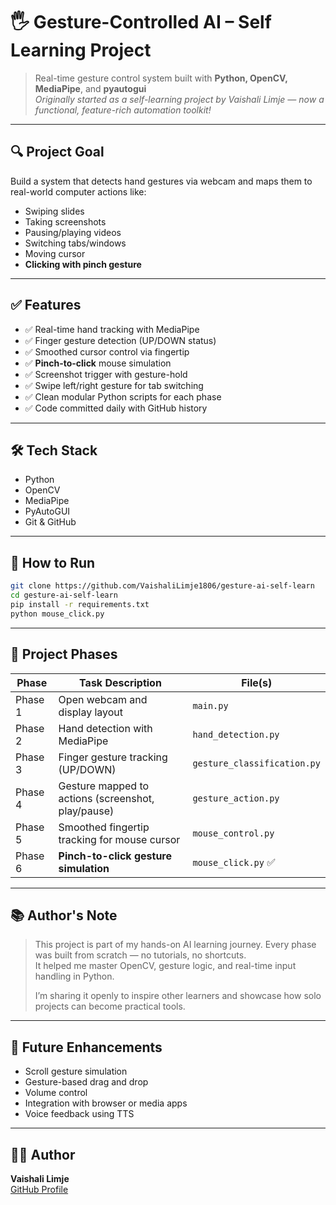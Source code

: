 # 🖐️ Gesture-Controlled AI – Self Learning Project

> Real-time gesture control system built with **Python, OpenCV, MediaPipe**, and **pyautogui**  
> _Originally started as a self-learning project by Vaishali Limje — now a functional, feature-rich automation toolkit!_

---

## 🔍 Project Goal

Build a system that detects hand gestures via webcam and maps them to real-world computer actions like:
- Swiping slides
- Taking screenshots
- Pausing/playing videos
- Switching tabs/windows
- Moving cursor
- **Clicking with pinch gesture**

---

## ✅ Features

- ✅ Real-time hand tracking with MediaPipe
- ✅ Finger gesture detection (UP/DOWN status)
- ✅ Smoothed cursor control via fingertip
- ✅ **Pinch-to-click** mouse simulation
- ✅ Screenshot trigger with gesture-hold
- ✅ Swipe left/right gesture for tab switching
- ✅ Clean modular Python scripts for each phase
- ✅ Code committed daily with GitHub history

---

## 🛠️ Tech Stack

- Python
- OpenCV
- MediaPipe
- PyAutoGUI
- Git & GitHub

---

## 🚀 How to Run

```bash
git clone https://github.com/VaishaliLimje1806/gesture-ai-self-learn
cd gesture-ai-self-learn
pip install -r requirements.txt
python mouse_click.py
```

---
## 📁 Project Phases

| Phase    | Task Description                                         | File(s)                    |
|----------|----------------------------------------------------------|----------------------------|
| Phase 1  | Open webcam and display layout                           | `main.py`                  |
| Phase 2  | Hand detection with MediaPipe                            | `hand_detection.py`        |
| Phase 3  | Finger gesture tracking (UP/DOWN)                        | `gesture_classification.py`|
| Phase 4  | Gesture mapped to actions (screenshot, play/pause)      | `gesture_action.py`        |
| Phase 5  | Smoothed fingertip tracking for mouse cursor            | `mouse_control.py`         |
| Phase 6  | **Pinch-to-click gesture simulation**                   | `mouse_click.py` ✅         |

---

## 📚 Author's Note

> This project is part of my hands-on AI learning journey. Every phase was built from scratch — no tutorials, no shortcuts.  
> It helped me master OpenCV, gesture logic, and real-time input handling in Python.  
>  
> I’m sharing it openly to inspire other learners and showcase how solo projects can become practical tools.

---

## 🌟 Future Enhancements

- Scroll gesture simulation  
- Gesture-based drag and drop  
- Volume control  
- Integration with browser or media apps  
- Voice feedback using TTS

---

## 👩‍💻 Author

**Vaishali Limje**  
[GitHub Profile](https://github.com/VaishaliLimje1806)

